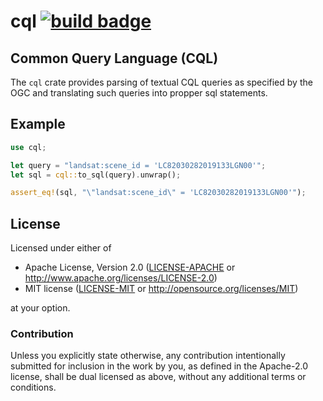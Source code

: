 # cql [![build badge](https://github.com/b4l/cql/actions/workflows/rust.yml/badge.svg?branch=main)](https://github.com/b4l/cql/actions/workflows/rust.yml)

## Common Query Language (CQL)

The `cql` crate provides parsing of textual CQL queries as specified by the OGC and translating such queries into propper sql statements.

## Example

```rust
use cql;

let query = "landsat:scene_id = 'LC82030282019133LGN00'";
let sql = cql::to_sql(query).unwrap();

assert_eq!(sql, "\"landsat:scene_id\" = 'LC82030282019133LGN00'");
```

## License

Licensed under either of

 * Apache License, Version 2.0 ([LICENSE-APACHE](LICENSE-APACHE) or http://www.apache.org/licenses/LICENSE-2.0)
 * MIT license ([LICENSE-MIT](LICENSE-MIT) or http://opensource.org/licenses/MIT)

at your option.

### Contribution

Unless you explicitly state otherwise, any contribution intentionally submitted
for inclusion in the work by you, as defined in the Apache-2.0 license, shall be dual licensed as above, without any
additional terms or conditions.